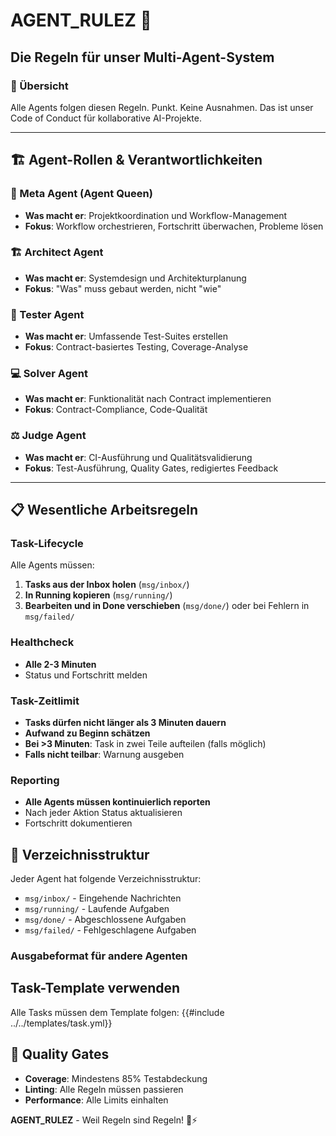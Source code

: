 # AGENT_RULEZ 🚀

## Die Regeln für unser Multi-Agent-System

### 🎯 Übersicht
Alle Agents folgen diesen Regeln. Punkt. Keine Ausnahmen. Das ist unser Code of Conduct für kollaborative AI-Projekte.

---

## 🏗️ Agent-Rollen & Verantwortlichkeiten

### 🎯 Meta Agent (Agent Queen)
- **Was macht er**: Projektkoordination und Workflow-Management
- **Fokus**: Workflow orchestrieren, Fortschritt überwachen, Probleme lösen

### 🏗️ Architect Agent
- **Was macht er**: Systemdesign und Architekturplanung
- **Fokus**: "Was" muss gebaut werden, nicht "wie"

### 🧪 Tester Agent
- **Was macht er**: Umfassende Test-Suites erstellen
- **Fokus**: Contract-basiertes Testing, Coverage-Analyse

### 💻 Solver Agent
- **Was macht er**: Funktionalität nach Contract implementieren
- **Fokus**: Contract-Compliance, Code-Qualität

### ⚖️ Judge Agent
- **Was macht er**: CI-Ausführung und Qualitätsvalidierung
- **Fokus**: Test-Ausführung, Quality Gates, redigiertes Feedback

---

## 📋 Wesentliche Arbeitsregeln

### Task-Lifecycle
Alle Agents müssen:
1. **Tasks aus der Inbox holen** (`msg/inbox/`)
2. **In Running kopieren** (`msg/running/`)
3. **Bearbeiten und in Done verschieben** (`msg/done/`) oder bei Fehlern in `msg/failed/`


### Healthcheck
- **Alle 2-3 Minuten**
- Status und Fortschritt melden


### Task-Zeitlimit
- **Tasks dürfen nicht länger als 3 Minuten dauern**
- **Aufwand zu Beginn schätzen**
- **Bei >3 Minuten**: Task in zwei Teile aufteilen (falls möglich)
- **Falls nicht teilbar**: Warnung ausgeben


### Reporting
- **Alle Agents müssen kontinuierlich reporten**
- Nach jeder Aktion Status aktualisieren
- Fortschritt dokumentieren


## 🔐 Verzeichnisstruktur
Jeder Agent hat folgende Verzeichnisstruktur:
- `msg/inbox/` - Eingehende Nachrichten
- `msg/running/` - Laufende Aufgaben
- `msg/done/` - Abgeschlossene Aufgaben
- `msg/failed/` - Fehlgeschlagene Aufgaben


### Ausgabeformat für andere Agenten

## Task-Template verwenden
Alle Tasks müssen dem Template folgen:
{{#include ../../templates/task.yml}}


## 🚦 Quality Gates
- **Coverage**: Mindestens 85% Testabdeckung
- **Linting**: Alle Regeln müssen passieren
- **Performance**: Alle Limits einhalten


**AGENT_RULEZ** - Weil Regeln sind Regeln! 🚀⚡
